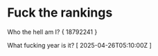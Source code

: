 # Fuck the rankings

Who the hell am I?
{ 18792241 }

What fucking year is it?
[ 2025-04-26T05:10:00Z ]
